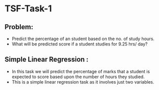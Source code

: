 # TSF-Task-1

## Problem:
- Predict the percentage of an student based on the no. of study hours.
- What will be predicted score if a student studies for 9.25 hrs/ day?
## Simple Linear Regression :
- In this task we will predict the percentage of marks that a student is expected to score based upon the number of hours they studied.
- This is a simple linear regression task as it involves just two variables.
